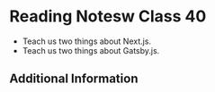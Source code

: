 # Reading Notesw Class 40

- Teach us two things about Next.js.
- Teach us two things about Gatsby.js.


## Additional Information
